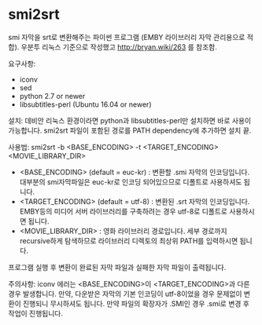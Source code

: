 # smi2srt
smi 자막을 srt로 변환해주는 파이썬 프로그램 (EMBY 라이브러리 자막 관리용으로 적합).
우분투 리눅스 기준으로 작성했고 http://bryan.wiki/263 를 참조함.

요구사항:
- iconv
- sed
- python 2.7 or newer
- libsubtitles-perl (Ubuntu 16.04 or newer)

설치:
데비안 리눅스 환경이라면 python과 libsubtitles-perl만 설치하면 바로 사용이 가능합니다.
smi2srt 파일이 포함된 경로를 PATH dependency에 추가하면 설치 끝.

사용법:
smi2srt -b <BASE_ENCODING> -t <TARGET_ENCODING> <MOVIE_LIBRARY_DIR>

- <BASE_ENCODING> (default = euc-kr) : 변환할 .smi 자막의 인코딩입니다. 대부분의 smi자막파일은 euc-kr로 인코딩 되어있으므로 디폴트로 사용하셔도 됩니다.
- <TARGET_ENCODING> (default = utf-8) : 변환된 .srt 자막의 인코딩입니다. EMBY등의 미디어 서버 라이브러리를 구축하려는 경우 utf-8로 디폴트로 사용하시면 됩니다.
- <MOVIE_LIBRARY_DIR> : 영화 라이브러리 경로입니다. 세부 경로까지 recursive하게 탐색하므로 라이브러리 디렉토의 최상위 PATH를 입력하시면 됩니다.

프로그램 실행 후 변환이 완료된 자막 파일과 실패한 자막 파일이 출력됩니다.


주의사항:
iconv 에러는 <BASE_ENCODING>이 <TARGET_ENCODING>과 다른 경우 발생합니다. 만약, 다운받은 자막의 기본 인코딩이 utf-8이었을 경우 문제없이 변환이 진행되니 무시하셔도 됩니다.
만약 파일의 확장자가 .SMI인 경우 .smi로 변경 후 작업이 진행됩니다.
